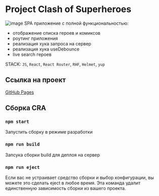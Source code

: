 # Project Clash of Superheroes

![image](https://github.com/WhyItWorksAlex/Superhero/tree/master/src/assets/clash-page.png)
SPA приложение с полной функциональностью:
- отображение списка героев и комиксов
- роутинг приложения
- реализация хука запроса на сервер
- реализация хука useDebounce
- live search героев 

STACK: `JS`, `React`, `React Router`, `RHF`, `Helmet`, `yup`
## Ссылка на проект

[GitHub Pages](https://firstn1kon.github.io/marvel/#/)

## Сборка CRA

### `npm start`

Запустить сборку в режиме разработки

### `npm run build`

Запсука сборки build для деплоя на сервер

### `npm run eject`

Если вас не устраивает средство сборки и выбор конфигурации, вы можете это сделать eject в любое время. Эта команда удалит единственную зависимость сборки из вашего проекта.